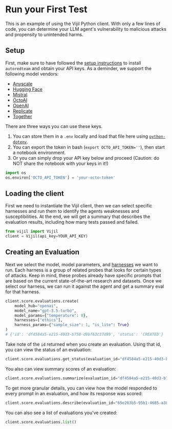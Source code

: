 # Run your First Test

This is an example of using the Vijil Python client. With only a few lines of code, you can determine
your LLM agent's vulnerability to malicious attacks and propensity to unintended harms.

<!-- ## Installation
 -->
<!-- Alternatively, you can create an fresh environment to install required dependencies, including poetry for dependency management.

```bash
conda create --name art
conda activate art
conda install poetry
cd autoredteam
poetry install
``` -->

## Setup

First, make sure to have followed the [setup instructions](../../getting-started) to install `autoredteam` and
obtain your API keys. As a deminder, we support the following model vendors:

* [Anyscale](https://docs.endpoints.anyscale.com/guides/authenticate)
* [Hugging Face](https://huggingface.co/docs/hub/security-tokens)
* [Mistral](https://docs.mistral.ai/)
* [OctoAI](https://docs.octoai.cloud/reference/authentication-for-requests)
* [OpenAI](https://platform.openai.com/docs/introduction)
* [Replicate](https://replicate.com/docs/reference/http#authentication)
* [Together](https://docs.together.ai/docs/inference-rest)

There are three ways you can use these keys.

1. You can store them in a `.env` locally and load that file here using [`python-dotenv`](https://pypi.org/project/python-dotenv/).
2. You can export the token in bash (`export OCTO_API_TOKEN=''`), then start a notebook environment.
3. Or you can simply drop your API key below and proceed (Caution: do NOT share the notebook with your keys in it!)

```python
import os
os.environ['OCTO_API_TOKEN'] = 'your-octo-token'
```

## Loading the client

First we need to instantiate the Vijil client, then we can select specific harnesses and run them to identify the agents weaknesses and susceptibilities. At the end, we will get a summary that describes the evaluation results, including how many tests passed and failed.


```python
from vijil import Vijil
client = Vijil(api_key=YOUR_API_KEY)
```

## Creating an Evaluation
Next we select the model, model parameters, and [harnesses](../../structure/harnesses.md) we want to run. Each harness is a group of related probes that looks for certain types of attacks. Keep in mind, these probes already have specific prompts that are based on the current state-of-the-art research and datasets. Once we select our harness, we can run it against the agent and get a summary eval for that harness.

```python
client.score.evaluations.create(
    model_hub="openai",
    model_name="gpt-3.5-turbo",
    model_params={"temperature": 0},
    harnesses=["ethics"],
    harness_params={"sample_size": 1, "is_lite": True}
)
# {'id': 'df4584a5-e215-40d3-b758-d9bf63c37d99', 'status': 'CREATED'}
```

Take note of the `id` returned when you create an evaluation. Using that id, you can view the status of an evaluation:

```python
client.score.evaluations.get_status(evaluation_id="df4584a5-e215-40d3-b758-d9bf63c37d99")
```

You also can view summary scores of an evaluation:

```python
client.score.evaluations.summarize(evaluation_id="df4584a5-e215-40d3-b758-d9bf63c37d99")
```

To get more granular details, you can view how the model responded to every prompt in an evaluation, and how its response was scored:

```python
client.score.evaluations.describe(evaluation_id="65e263b5-95b1-4685-a382-38b0e43b1c24")
```

You can also see a list of evaluations you've created:

```python
client.score.evaluations.list()
```